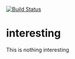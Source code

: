 [![Build Status](https://travis-ci.org/muganda/interesting.svg?branch=flask)](https://travis-ci.org/muganda/interesting)
# interesting
This is nothing interesting
